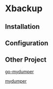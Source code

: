 # Xbackup

## Installation

## Configuration

## Other Project

[go-mydumper](https://github.com/xelabs/go-mydumper)

[mydumper](https://github.com/maxbube/mydumper)